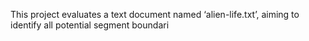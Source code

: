 This project evaluates a text document named ‘alien-life.txt’, aiming to identify all potential segment boundari